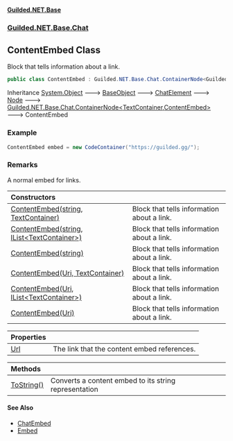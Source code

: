 #### [Guilded.NET.Base](Guilded_NET_Base.md 'Guilded.NET.Base')
### [Guilded.NET.Base.Chat](Guilded_NET_Base.md#Guilded_NET_Base_Chat 'Guilded.NET.Base.Chat')
## ContentEmbed Class
Block that tells information about a link.  
```csharp
public class ContentEmbed : Guilded.NET.Base.Chat.ContainerNode<Guilded.NET.Base.Chat.TextContainer, Guilded.NET.Base.Chat.ContentEmbed>
```

Inheritance [System.Object](https://docs.microsoft.com/en-us/dotnet/api/System.Object 'System.Object') &#129106; [BaseObject](BaseObject.md 'Guilded.NET.Base.BaseObject') &#129106; [ChatElement](ChatElement.md 'Guilded.NET.Base.Chat.ChatElement') &#129106; [Node](Node.md 'Guilded.NET.Base.Chat.Node') &#129106; [Guilded.NET.Base.Chat.ContainerNode&lt;](ContainerNode_T_R_.md 'Guilded.NET.Base.Chat.ContainerNode&lt;T,R&gt;')[TextContainer](TextContainer.md 'Guilded.NET.Base.Chat.TextContainer')[,](ContainerNode_T_R_.md 'Guilded.NET.Base.Chat.ContainerNode&lt;T,R&gt;')[ContentEmbed](ContentEmbed.md 'Guilded.NET.Base.Chat.ContentEmbed')[&gt;](ContainerNode_T_R_.md 'Guilded.NET.Base.Chat.ContainerNode&lt;T,R&gt;') &#129106; ContentEmbed  
### Example
```csharp
ContentEmbed embed = new CodeContainer("https://guilded.gg/");  
```
### Remarks
A normal embed for links.  

| Constructors | |
| :--- | :--- |
| [ContentEmbed(string, TextContainer)](ContentEmbed_ContentEmbed(string_TextContainer).md 'Guilded.NET.Base.Chat.ContentEmbed.ContentEmbed(string, Guilded.NET.Base.Chat.TextContainer)') | Block that tells information about a link.<br/> |
| [ContentEmbed(string, IList&lt;TextContainer&gt;)](ContentEmbed_ContentEmbed(string_IList_TextContainer_).md 'Guilded.NET.Base.Chat.ContentEmbed.ContentEmbed(string, System.Collections.Generic.IList&lt;Guilded.NET.Base.Chat.TextContainer&gt;)') | Block that tells information about a link.<br/> |
| [ContentEmbed(string)](ContentEmbed_ContentEmbed(string).md 'Guilded.NET.Base.Chat.ContentEmbed.ContentEmbed(string)') | Block that tells information about a link.<br/> |
| [ContentEmbed(Uri, TextContainer)](ContentEmbed_ContentEmbed(Uri_TextContainer).md 'Guilded.NET.Base.Chat.ContentEmbed.ContentEmbed(System.Uri, Guilded.NET.Base.Chat.TextContainer)') | Block that tells information about a link.<br/> |
| [ContentEmbed(Uri, IList&lt;TextContainer&gt;)](ContentEmbed_ContentEmbed(Uri_IList_TextContainer_).md 'Guilded.NET.Base.Chat.ContentEmbed.ContentEmbed(System.Uri, System.Collections.Generic.IList&lt;Guilded.NET.Base.Chat.TextContainer&gt;)') | Block that tells information about a link.<br/> |
| [ContentEmbed(Uri)](ContentEmbed_ContentEmbed(Uri).md 'Guilded.NET.Base.Chat.ContentEmbed.ContentEmbed(System.Uri)') | Block that tells information about a link.<br/> |

| Properties | |
| :--- | :--- |
| [Url](ContentEmbed_Url.md 'Guilded.NET.Base.Chat.ContentEmbed.Url') | The link that the content embed references.<br/> |

| Methods | |
| :--- | :--- |
| [ToString()](ContentEmbed_ToString().md 'Guilded.NET.Base.Chat.ContentEmbed.ToString()') | Converts a content embed to its string representation<br/> |
#### See Also
- [ChatEmbed](ChatEmbed.md 'Guilded.NET.Base.Chat.ChatEmbed')
- [Embed](Embed.md 'Guilded.NET.Base.Embeds.Embed')
